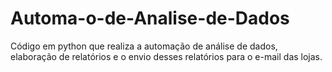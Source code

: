# Automa-o-de-Analise-de-Dados
Código em python que realiza a automação de análise de dados, elaboração de relatórios e o envio desses relatórios para o e-mail das lojas.
